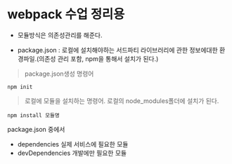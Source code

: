 # webpack 수업 정리용

* 모듈방식은 의존성관리를 해준다.

* package.json : 로컬에 설치해야하는 서드파티 라이브러리에 관한 정보에대한 환경파일.(의존성 관리 포함, npm을 통해서 설치가 된다.)
> package.json생성 명령어
```
npm init
```
> 로컬에 모듈을 설치하는 명령어. 로컬의 node_modules폴더에 설치가 된다.
```
npm install 모듈명
```

package.json 중에서 
* dependencies 실제 서비스에 필요한 모듈
* devDependencies 개발에만 필요한 모듈
